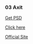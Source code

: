 ### 03 Axit

[Get PSD](https://www.hongkiat.com/blog/psd-website-templates-for-free/#2)

[Click here]()

[Official Site](https://mqz8du.axshare.com/#p=adaptive)